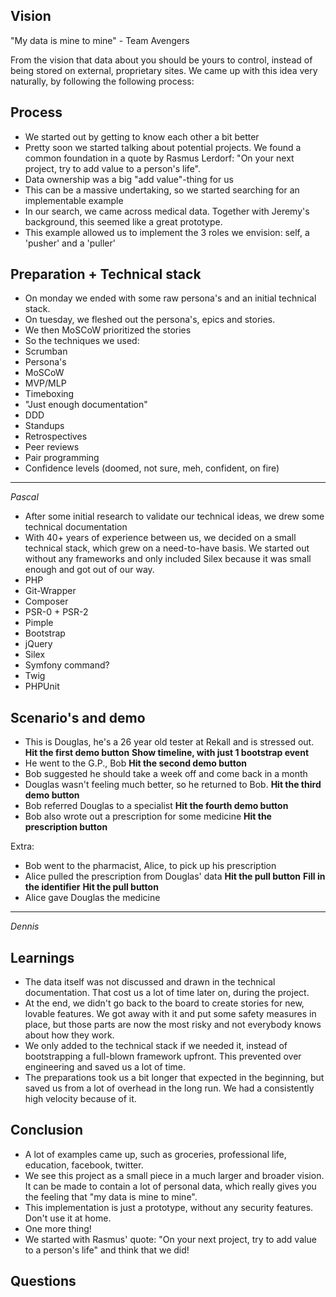 Vision
------
"My data is mine to mine" - Team Avengers

From the vision that data about you should be yours to control, instead of being stored on external, proprietary sites.
We came up with this idea very naturally, by following the following process:

Process
------
- We started out by getting to know each other a bit better
- Pretty soon we started talking about potential projects.
  We found a common foundation in a quote by Rasmus Lerdorf: "On your next project, try to add value to a person's life".
- Data ownership was a big "add value"-thing for us
- This can be a massive undertaking, so we started searching for an implementable example
- In our search, we came across medical data. Together with Jeremy's background, this seemed like a great prototype.
- This example allowed us to implement the 3 roles we envision: self, a 'pusher' and a 'puller'

Preparation + Technical stack
------
- On monday we ended with some raw persona's and an initial technical stack.
- On tuesday, we fleshed out the persona's, epics and stories.
- We then MoSCoW prioritized the stories
- So the techniques we used:
- Scrumban
- Persona's
- MoSCoW
- MVP/MLP
- Timeboxing
- "Just enough documentation"
- DDD
- Standups
- Retrospectives
- Peer reviews
- Pair programming
- Confidence levels (doomed, not sure, meh, confident, on fire)
---
*Pascal*
- After some initial research to validate our technical ideas, we drew some technical documentation
- With 40+ years of experience between us, we decided on a small technical stack,
  which grew on a need-to-have basis.
  We started out without any frameworks and only included Silex because it was small enough and got out of our way.
- PHP
- Git-Wrapper
- Composer
- PSR-0 + PSR-2
- Pimple
- Bootstrap
- jQuery
- Silex
- Symfony command?
- Twig
- PHPUnit

Scenario's and demo
------
- This is Douglas, he's a 26 year old tester at Rekall and is stressed out.
  **Hit the first demo button**
  **Show timeline, with just 1 bootstrap event**
- He went to the G.P., Bob
  **Hit the second demo button**
- Bob suggested he should take a week off and come back in a month
- Douglas wasn't feeling much better, so he returned to Bob.
  **Hit the third demo button**
- Bob referred Douglas to a specialist
  **Hit the fourth demo button**
- Bob also wrote out a prescription for some medicine
  **Hit the prescription button**

Extra:
- Bob went to the pharmacist, Alice, to pick up his prescription
- Alice pulled the prescription from Douglas' data
  **Hit the pull button**
  **Fill in the identifier**
  **Hit the pull button**
- Alice gave Douglas the medicine
---
*Dennis*

Learnings
------
- The data itself was not discussed and drawn in the technical documentation.
  That cost us a lot of time later on, during the project.
- At the end, we didn't go back to the board to create stories for new, lovable features.
  We got away with it and put some safety measures in place, but those parts are now the
  most risky and not everybody knows about how they work.
- We only added to the technical stack if we needed it, instead of bootstrapping a full-blown framework upfront.
  This prevented over engineering and saved us a lot of time.
- The preparations took us a bit longer that expected in the beginning, but saved us from a lot of overhead in the long run.
  We had a consistently high velocity because of it.

Conclusion
------
- A lot of examples came up, such as groceries, professional life, education, facebook, twitter.
- We see this project as a small piece in a much larger and broader vision. It can be made to contain a lot of personal data,
  which really gives you the feeling that "my data is mine to mine".
- This implementation is just a prototype, without any security features. Don't use it at home.
- One more thing!
- We started with Rasmus' quote: "On your next project, try to add value to a person's life" and think that we did!

Questions
------
